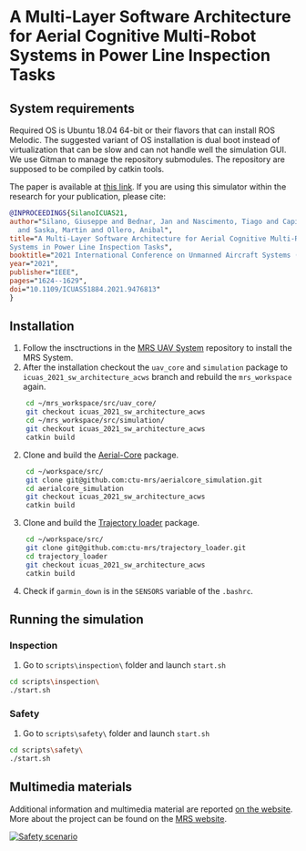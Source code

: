 # A  Multi-Layer Software Architecture for Aerial Cognitive Multi-Robot Systems in Power Line Inspection Tasks

## System requirements
Required OS is Ubuntu 18.04 64-bit or their flavors that can install ROS Melodic. The suggested variant of OS installation is dual boot instead of virtualization that can be slow and can not handle well the simulation GUI. We use Gitman to manage the repository submodules. The repository are supposed to be compiled by catkin tools.

The paper is available at [this link](http://mrs.felk.cvut.cz/data/papers/ICUAS21_Silano_I.pdf). If you are using this simulator within the research for your publication, please cite:
```bibtex
@INPROCEEDINGS{SilanoICUAS21,
author="Silano, Giuseppe and Bednar, Jan and Nascimento, Tiago and Capitan, Jesus
  and Saska, Martin and Ollero, Anibal",
title="A Multi-Layer Software Architecture for Aerial Cognitive Multi-Robot
Systems in Power Line Inspection Tasks",
booktitle="2021 International Conference on Unmanned Aircraft Systems (ICUAS)", 
year="2021",
publisher="IEEE",
pages="1624--1629",
doi="10.1109/ICUAS51884.2021.9476813"
}
```

## Installation
  1. Follow the insctructions in the [MRS UAV System](https://github.com/ctu-mrs/mrs_uav_system#installation) repository to install the MRS System.
  2. After the installation checkout the `uav_core` and `simulation` package to `icuas_2021_sw_architecture_acws` branch and rebuild the `mrs_workspace` again.
```bash
    cd ~/mrs_workspace/src/uav_core/
    git checkout icuas_2021_sw_architecture_acws
    cd ~/mrs_workspace/src/simulation/
    git checkout icuas_2021_sw_architecture_acws
    catkin build
```
  2. Clone and build the [Aerial-Core](https://github.com/ctu-mrs/aerialcore_simulation/tree/icuas_2021_sw_architecture_acws) package.
```bash
    cd ~/workspace/src/
    git clone git@github.com:ctu-mrs/aerialcore_simulation.git
    cd aerialcore_simulation
    git checkout icuas_2021_sw_architecture_acws
    catkin build
```
  3. Clone and build the [Trajectory loader](https://github.com/ctu-mrs/trajectory_loader/tree/icuas_2021_sw_architecture_acws) package.
```bash
    cd ~/workspace/src/
    git clone git@github.com:ctu-mrs/trajectory_loader.git
    cd trajectory_loader
    git checkout icuas_2021_sw_architecture_acws
    catkin build
```
  4. Check if `garmin_down` is in the `SENSORS` variable of the `.bashrc`.

## Running the simulation
### Inspection
  1. Go to ```scripts\inspection\``` folder and launch ```start.sh```
```bash
cd scripts\inspection\
./start.sh
```
### Safety
  1. Go to ```scripts\safety\``` folder and launch ```start.sh```
```bash
cd scripts\safety\
./start.sh
```
## Multimedia materials
Additional information and multimedia material are reported [on the website](http://mrs.felk.cvut.cz/software-architecture-acws). More about the project can be found on the [MRS website](http://mrs.felk.cvut.cz/projects/aerial-core). 

[![Safety scenario](https://github.com/ctu-mrs/icuas_2021_sw_architecture_acws/wiki/images/main.png)](https://youtu.be/c6_GIUFoGhU "Gazebo simulations")
